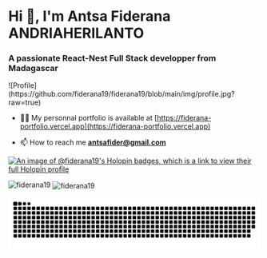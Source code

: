 <p>
<p>
<h1 align="left">Hi 👋, I'm Antsa Fiderana ANDRIAHERILANTO</h1>
<h3 align="left">A passionate React-Nest Full Stack developper from Madagascar</h3>
</p>

<p width=400>
![Profile](https://github.com/fiderana19/fiderana19/blob/main/img/profile.jpg?raw=true)
</p>
</p>

- 👨‍💻 My personnal portfolio is available at [https://fiderana-portfolio.vercel.app](https://fiderana-portfolio.vercel.app)

- 📫 How to reach me **antsafider@gmail.com**

[![An image of @fiderana19's Holopin badges, which is a link to view their full Holopin profile](https://holopin.me/fiderana19)](https://holopin.io/@fiderana19)

<p><img align="left" src="https://github-readme-stats.vercel.app/api/top-langs?username=fiderana19&show_icons=true&locale=en&layout=compact" alt="fiderana19" /></p>

<p>&nbsp;<img align="center" src="https://github-readme-stats.vercel.app/api?username=fiderana19&show_icons=true&locale=en" alt="fiderana19" /></p>

<picture>
  <source media="(prefers-color-scheme: dark)" srcset="https://raw.githubusercontent.com/tokyRT/tokyRT/output/github-contribution-grid-snake-dark.svg" />
  <source media="(prefers-color-scheme: light)" srcset="https://raw.githubusercontent.com/tokyRT/tokyRT/output/github-contribution-grid-snake.svg" />
  <img alt="github-snake" src="https://raw.githubusercontent.com/tokyRT/tokyRT/output/github-contribution-grid-snake.svg" />
</picture>